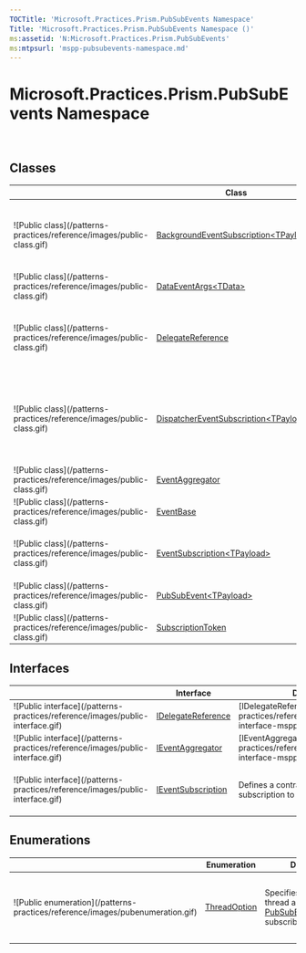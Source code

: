 ```yaml
---
TOCTitle: 'Microsoft.Practices.Prism.PubSubEvents Namespace'
Title: 'Microsoft.Practices.Prism.PubSubEvents Namespace ()'
ms:assetid: 'N:Microsoft.Practices.Prism.PubSubEvents'
ms:mtpsurl: 'mspp-pubsubevents-namespace.md'
---
```



# Microsoft.Practices.Prism.PubSubEvents Namespace

 
## Classes

<span id="classToggle"></span>
<table>

<thead>
<tr class="header">
<th> </th>
<th>Class</th>
<th>Description</th>
</tr>
</thead>
<tbody>
<tr class="odd">
<td>![Public class](/patterns-practices/reference/images/public-class.gif)</td>

<td><a href="/patterns-practices/reference/backgroundeventsubscription-tpayload-class-mspp-pubsubevents">BackgroundEventSubscription&lt;TPayload&gt;</a></td>
<td><div class="summary">
Extends <a href="/patterns-practices/reference/eventsubscription-tpayload-class-mspp-pubsubevents">EventSubscription&lt;TPayload&gt;</a> to invoke the <a href="/patterns-practices/reference/eventsubscription-tpayload-action-property-mspp-pubsubevents">Action</a> delegate in a background thread.

<td>[BackgroundEventSubscription&lt;TPayload&gt;](/patterns-practices/reference/backgroundeventsubscription-tpayload-class-mspp-pubsubevents)</td>
<td><div class="summary">
Extends [EventSubscription&lt;TPayload&gt;](/patterns-practices/reference/eventsubscription-tpayload-class-mspp-pubsubevents) to invoke the [Action](/patterns-practices/reference/eventsubscription-tpayload-action-property-mspp-pubsubevents) delegate in a background thread.

</div></td>
</tr>
<tr class="even">
<td>![Public class](/patterns-practices/reference/images/public-class.gif)</td>

<td><a href="/patterns-practices/reference/dataeventargs-tdata-class-mspp-pubsubevents">DataEventArgs&lt;TData&gt;</a></td>

<td>[DataEventArgs&lt;TData&gt;](/patterns-practices/reference/dataeventargs-tdata-class-mspp-pubsubevents)</td>

<td><div class="summary">
Generic arguments class to pass to event handlers that need to receive data.
</div></td>
</tr>
<tr class="odd">
<td>![Public class](/patterns-practices/reference/images/public-class.gif)</td>

<td><a href="/patterns-practices/reference/delegatereference-class-mspp-pubsubevents">DelegateReference</a></td>

<td>[DelegateReference](/patterns-practices/reference/delegatereference-class-mspp-pubsubevents)</td>

<td><div class="summary">
Represents a reference to a [Delegate](/patterns-practices/reference/http://msdn.microsoft.com/en-us/library/y22acf51) that may contain a [WeakReference](/patterns-practices/reference/http://msdn.microsoft.com/en-us/library/hbh8w2zd) to the target. This class is used internally by the Prism Library.
</div></td>
</tr>
<tr class="even">
<td>![Public class](/patterns-practices/reference/images/public-class.gif)</td>

<td><a href="/patterns-practices/reference/dispatchereventsubscription-tpayload-class-mspp-pubsubevents">DispatcherEventSubscription&lt;TPayload&gt;</a></td>
<td><div class="summary">
Extends <a href="/patterns-practices/reference/eventsubscription-tpayload-class-mspp-pubsubevents">EventSubscription&lt;TPayload&gt;</a> to invoke the <a href="/patterns-practices/reference/eventsubscription-tpayload-action-property-mspp-pubsubevents">Action</a> delegate in a specific <a href="http://msdn.microsoft.com/en-us/library/wx31754f">SynchronizationContext</a>.

<td>[DispatcherEventSubscription&lt;TPayload&gt;](/patterns-practices/reference/dispatchereventsubscription-tpayload-class-mspp-pubsubevents)</td>
<td><div class="summary">
Extends [EventSubscription&lt;TPayload&gt;](/patterns-practices/reference/eventsubscription-tpayload-class-mspp-pubsubevents) to invoke the [Action](/patterns-practices/reference/eventsubscription-tpayload-action-property-mspp-pubsubevents) delegate in a specific [SynchronizationContext](/patterns-practices/reference/http://msdn.microsoft.com/en-us/library/wx31754f).

</div></td>
</tr>
<tr class="odd">
<td>![Public class](/patterns-practices/reference/images/public-class.gif)</td>

<td><a href="/patterns-practices/reference/eventaggregator-class-mspp-pubsubevents">EventAggregator</a></td>
<td><div class="summary">
Implements <a href="/patterns-practices/reference/ieventaggregator-interface-mspp-pubsubevents">IEventAggregator</a>.

<td>[EventAggregator](/patterns-practices/reference/eventaggregator-class-mspp-pubsubevents)</td>
<td><div class="summary">
Implements [IEventAggregator](/patterns-practices/reference/ieventaggregator-interface-mspp-pubsubevents).

</div></td>
</tr>
<tr class="even">
<td>![Public class](/patterns-practices/reference/images/public-class.gif)</td>

<td><a href="/patterns-practices/reference/eventbase-class-mspp-pubsubevents">EventBase</a></td>

<td>[EventBase](/patterns-practices/reference/eventbase-class-mspp-pubsubevents)</td>

<td><div class="summary">
Defines a base class to publish and subscribe to events.
</div></td>
</tr>
<tr class="odd">
<td>![Public class](/patterns-practices/reference/images/public-class.gif)</td>

<td><a href="/patterns-practices/reference/eventsubscription-tpayload-class-mspp-pubsubevents">EventSubscription&lt;TPayload&gt;</a></td>

<td>[EventSubscription&lt;TPayload&gt;](/patterns-practices/reference/eventsubscription-tpayload-class-mspp-pubsubevents)</td>

<td><div class="summary">
Provides a way to retrieve a [Delegate](/patterns-practices/reference/http://msdn.microsoft.com/en-us/library/y22acf51) to execute an action depending on the value of a second filter predicate that returns true if the action should execute.
</div></td>
</tr>
<tr class="even">
<td>![Public class](/patterns-practices/reference/images/public-class.gif)</td>

<td><a href="/patterns-practices/reference/pubsubevent-tpayload-class-mspp-pubsubevents">PubSubEvent&lt;TPayload&gt;</a></td>

<td>[PubSubEvent&lt;TPayload&gt;](/patterns-practices/reference/pubsubevent-tpayload-class-mspp-pubsubevents)</td>

<td><div class="summary">
Defines a class that manages publication and subscription to events.
</div></td>
</tr>
<tr class="odd">
<td>![Public class](/patterns-practices/reference/images/public-class.gif)</td>

<td><a href="/patterns-practices/reference/subscriptiontoken-class-mspp-pubsubevents">SubscriptionToken</a></td>
<td><div class="summary">
Subscription token returned from <a href="/patterns-practices/reference/eventbase-class-mspp-pubsubevents">EventBase</a> on subscribe.

<td>[SubscriptionToken](/patterns-practices/reference/subscriptiontoken-class-mspp-pubsubevents)</td>
<td><div class="summary">
Subscription token returned from [EventBase](/patterns-practices/reference/eventbase-class-mspp-pubsubevents) on subscribe.

</div></td>
</tr>
</tbody>
</table>

## Interfaces

<span id="interfaceToggle"></span>
<table>

<thead>
<tr class="header">
<th> </th>
<th>Interface</th>
<th>Description</th>
</tr>
</thead>
<tbody>
<tr class="odd">
<td>![Public interface](/patterns-practices/reference/images/public-interface.gif)</td>

<td><a href="/patterns-practices/reference/idelegatereference-interface-mspp-pubsubevents">IDelegateReference</a></td>

<td>[IDelegateReference](/patterns-practices/reference/idelegatereference-interface-mspp-pubsubevents)</td>

<td><div class="summary">
Represents a reference to a [Delegate](/patterns-practices/reference/http://msdn.microsoft.com/en-us/library/y22acf51).
</div></td>
</tr>
<tr class="even">
<td>![Public interface](/patterns-practices/reference/images/public-interface.gif)</td>

<td><a href="/patterns-practices/reference/ieventaggregator-interface-mspp-pubsubevents">IEventAggregator</a></td>

<td>[IEventAggregator](/patterns-practices/reference/ieventaggregator-interface-mspp-pubsubevents)</td>

<td><div class="summary">
Defines an interface to get instances of an event type.
</div></td>
</tr>
<tr class="odd">
<td>![Public interface](/patterns-practices/reference/images/public-interface.gif)</td>

<td><a href="/patterns-practices/reference/ieventsubscription-interface-mspp-pubsubevents">IEventSubscription</a></td>
<td><div class="summary">
Defines a contract for an event subscription to be used by <a href="/patterns-practices/reference/eventbase-class-mspp-pubsubevents">EventBase</a>.

<td>[IEventSubscription](/patterns-practices/reference/ieventsubscription-interface-mspp-pubsubevents)</td>
<td><div class="summary">
Defines a contract for an event subscription to be used by [EventBase](/patterns-practices/reference/eventbase-class-mspp-pubsubevents).

</div></td>
</tr>
</tbody>
</table>

## Enumerations

<span id="enumerationToggle"></span>
<table>

<thead>
<tr class="header">
<th> </th>
<th>Enumeration</th>
<th>Description</th>
</tr>
</thead>
<tbody>
<tr class="odd">
<td>![Public enumeration](/patterns-practices/reference/images/pubenumeration.gif)</td>

<td><a href="/patterns-practices/reference/threadoption-enumeration-mspp-pubsubevents">ThreadOption</a></td>
<td><div class="summary">
Specifies on which thread a <a href="/patterns-practices/reference/pubsubevent-tpayload-class-mspp-pubsubevents">PubSubEvent&lt;TPayload&gt;</a> subscriber will be called.

<td>[ThreadOption](/patterns-practices/reference/threadoption-enumeration-mspp-pubsubevents)</td>
<td><div class="summary">
Specifies on which thread a [PubSubEvent&lt;TPayload&gt;](/patterns-practices/reference/pubsubevent-tpayload-class-mspp-pubsubevents) subscriber will be called.

</div></td>
</tr>
</tbody>
</table>
